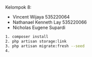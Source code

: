 Kelompok 8:
- Vincent Wijaya 535220064
- Nathanael Kenneth Lay 535220066
- Nicholas Eugene Supardi

```bash
1. composer install
2. php artisan storage:link
3. php artisan migrate:fresh --seed 
4. 
```
